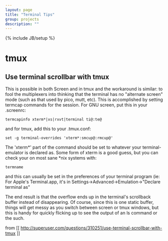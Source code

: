 ```yaml
---
layout: page
title: "Terminal Tips"
group: projects
description: ""
---
```

{% include JB/setup %}

# tmux

## Use terminal scrollbar with tmux

This is possible in both Screen and in tmux and the workaround is similar: to fool the multiplexers into thinking that the terminal has no "alternate screen" mode (such as that used by pico, mutt, etc). This is accomplished by setting termcap commands for the session. For GNU screen, put this in your .screenrc:

```
termcapinfo xterm*|xs|rxvt|terminal ti@:te@
```

and for tmux, add this to your .tmux.conf:

```
set -g terminal-overrides 'xterm*:smcup@:rmcup@'
```

The 'xterm*' part of the command should be set to whatever your terminal-emulator is declared as. Some form of xterm is a good guess, but you can check your on most sane *nix systems with:

```
termname
```

and this can usually be set in the preferences of your terminal program (ie: For Apple's Terminal.app, it's in Settings->Advanced->Emulation->"Declare terminal as"

The end result is that the overflow ends up in the terminal's scrollback buffer instead of disappearing. Of course, since this is one static buffer, things will get messy as you switch between screen or tmux windows, but this is handy for quickly flicking up to see the output of an ls command or the such.

from [[ http://superuser.com/questions/310251/use-terminal-scrollbar-with-tmux ]]
